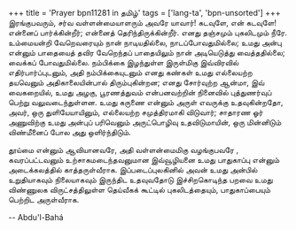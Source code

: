 +++
title = 'Prayer bpn11281 in தமிழ்'
tags = ['lang-ta', 'bpn-unsorted']
+++
இரங்குபவரும், சர்வ வள்ளன்மையாளரும் அவரே யாவார்! கடவுளே, என் கடவுளே! என்னைப் பார்க்கின்றீர்; என்னைத் தெரிந்திருக்கின்றீர். எனது தஞ்சமும் புகலிடமும் நீரே. உம்மையன்றி வேறெவரையும் நான் நாடியதில்லை, நாடப்போவதுமில்லை; உமது அன்பு என்னும் பாதையைத் தவிர வேறெந்தப் பாதையிலும் நான் அடியெடுத்து  வைத்ததில்லை; வைக்கப் போவதுமில்லை. நம்பிக்கை இழந்துள்ள இருள்மிகு இவ்விரவில் எதிர்பார்ப்புடனும், அதி நம்பிக்கையுடனும் எனது கண்கள் உமது எல்லையற்ற தயவெனும் அதிகாலையின்பால் திரும்புகின்றன; எனது சோர்வுற்ற ஆன்மா, இவ் வைகறையில், உமது அழகு, பூரணத்துவம் என்பனவற்றின் நினைவில் புத்துணர்வுப் பெற்று வலுவடைந்துள்ளன. உமது கருணை என்னும் அருள் எவருக்கு உதவுகின்றதோ, அவர், ஒரு துளியேயாயினும், எல்லையற்ற சமுத்திரமாகி விடுவார்; சாதாரண ஓர் அணுவிற்கு உமது அன்புப் பரிவெனும் அருட்பொழிவு உதவிடுமாயின், ஒரு மின்னிடும் விண்மீனைப் போல அது ஒளிர்ந்திடும்.

தூய்மை என்னும் ஆவியானவரே, அதி வள்ளன்மைமிகு வழங்குபவரே , கவரப்பட்டவனும் உற்சாகமடைந்தவனுமான இவ்வூழியனை உமது பாதுகாப்பு என்னும் அடைக்கலத்தில் காத்தருள்வீராக. இப்படைப்புலகினில் அவன் உமது அன்பில் உறுதியாகவும் நிலையாகவும் இருந்திட உதவுவதோடு இச்சிறகொடிந்த பறவை உமது விண்ணுலக விருட்சத்திலுள்ள தெய்வீகக் கூட்டில் புகலிடத்தையும், பாதுகாப்பையும் பெற்றிட  அருள்வீராக.

-- Abdu'l-Bahá
